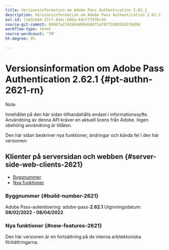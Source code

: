 ```yaml
---
title: Versionsinformation om Adobe Pass Authentication 2.62.1
description: Versionsinformation om Adobe Pass Authentication 2.62.1
exl-id: 7a43cb64-27c7-41ec-b02a-64cf7f476c5d
source-git-commit: 8896fa2242664d09ddd871af8f72d8858d1f0d50
workflow-type: tm+mt
source-wordcount: '79'
ht-degree: 0%

---
```


# Versionsinformation om Adobe Pass Authentication 2.62.1 {#pt-authn-2621-rn}

>[!NOTE]
>
>Innehållet på den här sidan tillhandahålls endast i informationssyfte. Användning av denna API kräver en aktuell licens från Adobe. Ingen obehörig användning är tillåten.

Den här sidan beskriver nya funktioner, ändringar och kända fel i den här versionen:

## Klienter på serversidan och webben {#server-side-web-clients-2621}

* [Byggnummer](#build-number-2621)
* [Nya funktioner](#new-features-2621)

### Byggnummer {#build-number-2621}

Adobe Pass-autentisering: adobe-pass-**2.62.1**
Utgivningsdatum: **08/02/2022 - 08/04/2022**

### Nya funktioner {#new-features-2621}

Den här versionen är en fortsättning på de interna arkitektoniska förbättringarna.
